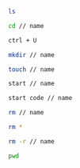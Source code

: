 <!-- !List -->

```bash
ls
```

<!-- !Change Directory -->

```bash
cd // name
```

<!-- !Clear entire line -->

```bash
ctrl + U
```

<!-- !Make directory -->

```bash
mkdir // name
```

<!-- !To create new file -->

```bash
touch // name
```

<!-- !To open the file -->

```bash
start // name
```

<!-- !To open the file inside vscode -->

```bash
start code // name
```

<!-- !Remove file -->

```bash
rm // name
```

<!-- !Remove all files inside directory -->

```bash
rm *
```

<!-- !Remove directory with all files-->

```bash
rm -r // name
```

<!-- !Current directory / location -->

```bash
pwd
```
